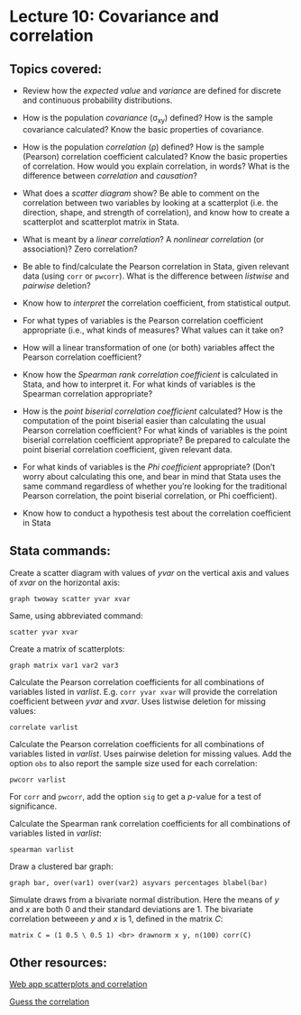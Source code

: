 # Lecture 10: Covariance and correlation

## Topics covered:

* Review how the *expected value* and *variance* are defined for discrete and continuous probability distributions.

* How is the population *covariance* (σ<sub>xy</sub>) defined? How is the sample covariance calculated? Know the basic properties of covariance.

* How is the population *correlation* (ρ) defined? How is the sample (Pearson) correlation coefficient calculated? Know the basic properties of correlation. How would you explain correlation, in words? What is the difference between *correlation* and *causation*?

* What does a *scatter diagram* show? Be able to comment on the correlation between two variables by looking at a scatterplot (i.e. the direction, shape, and strength of correlation), and know how to create a scatterplot and scatterplot matrix in Stata.

* What is meant by a *linear correlation*? A *nonlinear correlation* (or association)? Zero correlation?

* Be able to find/calculate the Pearson correlation in Stata, given relevant data (using `corr` or `pwcorr`). What is the difference between *listwise* and *pairwise* deletion? 

* Know how to *interpret* the correlation coefficient, from statistical output.

* For what types of variables is the Pearson correlation coefficient appropriate (i.e., what kinds of measures? What values can it take on?

* How will a linear transformation of one (or both) variables affect the Pearson correlation coefficient?

* Know how the *Spearman rank correlation coefficient* is calculated in Stata, and how to interpret it. For what kinds of variables is the Spearman correlation appropriate?

* How is the *point biserial correlation coefficient* calculated?  How is the computation of the point biserial easier than calculating the usual Pearson correlation coefficient?  For what kinds of variables is the point biserial correlation coefficient appropriate?  Be prepared to calculate the point biserial correlation coefficient, given relevant data.

* For what kinds of variables is the *Phi coefficient* appropriate? (Don’t worry about calculating this one, and bear in mind that Stata uses the same command regardless of whether you’re looking for the traditional Pearson correlation, the point biserial correlation, or Phi coefficient).

* Know how to conduct a hypothesis test about the correlation coefficient in Stata

## Stata commands:

Create a scatter diagram with values of *yvar* on the vertical axis and values of *xvar* on the horizontal axis:

`graph twoway scatter yvar xvar`

Same, using abbreviated command:

`scatter yvar xvar`

Create a matrix of scatterplots:

`graph matrix var1 var2 var3`

Calculate the Pearson correlation coefficients for all combinations of variables listed in *varlist*. E.g. `corr yvar xvar` will provide the correlation coefficient between *yvar* and *xvar*. Uses listwise deletion for missing values:

`correlate varlist`	

Calculate the Pearson correlation coefficients for all combinations of variables listed in *varlist*. Uses pairwise deletion for missing values. Add the option `obs` to also report the sample size used for each correlation:

`pwcorr varlist`

For `corr` and `pwcorr`, add the option `sig` to get a *p*-value for a test of significance.

Calculate the Spearman rank correlation coefficients for all combinations of variables listed in *varlist*:

`spearman varlist`

Draw a clustered bar graph:

`graph bar, over(var1) over(var2) asyvars percentages blabel(bar)`

Simulate draws from a bivariate normal distribution. Here the means of *y* and *x* are both 0 and their standard deviations are 1. The bivariate correlation betweeen *y* and *x* is 1, defined in the matrix *C*:

`matrix C = (1 0.5 \ 0.5 1) <br>
drawnorm x y, n(100) corr(C)`

## Other resources:

[Web app scatterplots and correlation](https://istats.shinyapps.io/Association_Quantitative/)

[Guess the correlation](https://istats.shinyapps.io/guesscorr/)

<!---
* x&#772; for x-bar
* &pi; for pi
* p&#770; for p-hat
* &mu; for mu
* &sigma; for sigma
* H<sub>0</sub> to use subscript
--->



